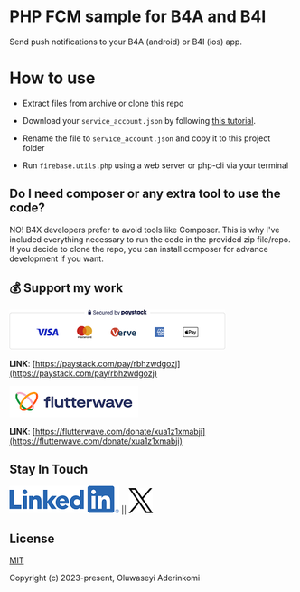 # PHP FCM sample for B4A and B4I

Send push notifications to your B4A (android) or B4I (ios) app.
  

# How to use

- Extract files from archive or clone this repo

- Download your `service_account.json` by following [this tutorial](https://www.b4x.com/android/forum/threads/b4x-firebase-push-notifications-2023.148715).

- Rename the file to `service_account.json` and copy it to this project folder

- Run `firebase.utils.php` using a web server or php-cli via your terminal

  
## Do I need composer or any extra tool to use the code?

NO! B4X developers prefer to avoid tools like Composer. This is why I've included everything necessary to run the code in the provided zip file/repo. If you decide to clone the repo, you can install composer for advance development if you want.



## 💰 Support my work  

[![Paystack](https://raw.githubusercontent.com/frostcodes/repo-images/main/paystack-channels.png)](https://paystack.com/pay/rbhzwdgozj)


**LINK**: [https://paystack.com/pay/rbhzwdgozj](https://paystack.com/pay/rbhzwdgozj)

  
  
  

[![Flutterwave](https://github.com/frostcodes/repo-images/blob/main/flutterwave.png?raw=true)](https://flutterwave.com/donate/xua1z1xmabji)


**LINK**: [https://flutterwave.com/donate/xua1z1xmabji](https://flutterwave.com/donate/xua1z1xmabji)

  

## Stay In Touch

[![LinkedIn](https://github.com/frostcodes/repo-images/blob/main/linkedin.png?raw=true)](https://www.linkedin.com/in/seyi-aderinkomi-923b75145/)  ||   [![Twitter](https://github.com/frostcodes/repo-images/blob/main/x-logo-black.png?raw=true)](https://twitter.com/iamfrostcodes)


## License

[MIT](https://opensource.org/licenses/MIT)

Copyright (c) 2023-present, Oluwaseyi Aderinkomi
